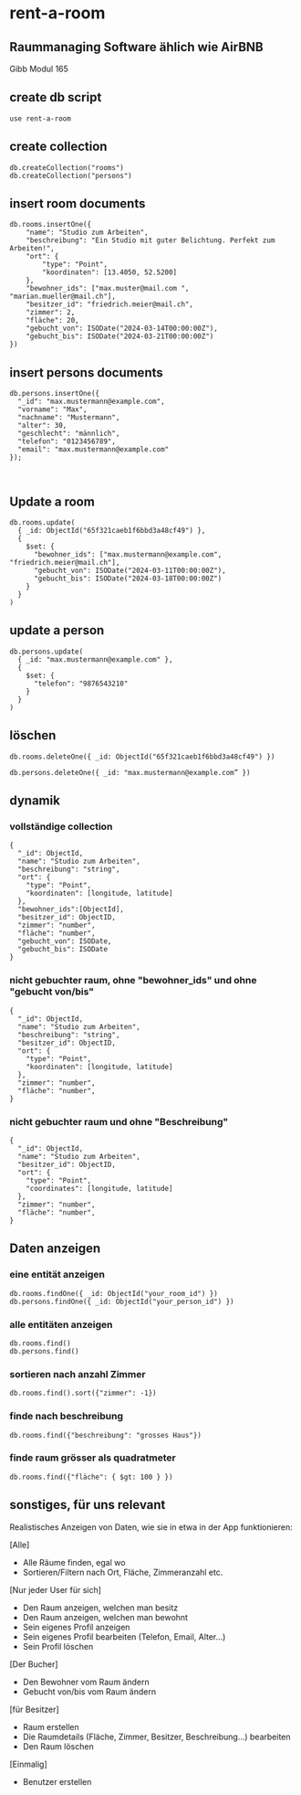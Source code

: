 # rent-a-room
## Raummanaging Software ählich wie AirBNB
Gibb Modul 165


## create db script
```
use rent-a-room
```

## create collection
```
db.createCollection("rooms")
db.createCollection("persons")
```

## insert room documents
```
db.rooms.insertOne({ 
    "name": "Studio zum Arbeiten",  
    "beschreibung": "Ein Studio mit guter Belichtung. Perfekt zum Arbeiten!",  
    "ort": {  
        "type": "Point",  
        "koordinaten": [13.4050, 52.5200] 
    },  
    "bewohner_ids": ["max.muster@mail.com ", "marian.mueller@mail.ch"], 
    "besitzer_id": "friedrich.meier@mail.ch", 
    "zimmer": 2,  
    "fläche": 20,  
    "gebucht_von": ISODate("2024-03-14T00:00:00Z"), 
    "gebucht_bis": ISODate("2024-03-21T00:00:00Z") 
}) 
```

## insert persons documents
``` 
db.persons.insertOne({ 
  "_id": "max.mustermann@example.com", 
  "vorname": "Max", 
  "nachname": "Mustermann", 
  "alter": 30, 
  "geschlecht": "männlich", 
  "telefon": "0123456789", 
  "email": "max.mustermann@example.com" 
}); 

 
```

## Update a room
```
db.rooms.update( 
  { _id: ObjectId("65f321caeb1f6bbd3a48cf49") }, 
  {  
    $set: {  
      "bewohner_ids": ["max.mustermann@example.com", "friedrich.meier@mail.ch"],  
      "gebucht_von": ISODate("2024-03-11T00:00:00Z"), 
      "gebucht_bis": ISODate("2024-03-18T00:00:00Z") 
    }  
  } 
) 
```
 
## update a person
```
db.persons.update( 
  { _id: "max.mustermann@example.com" }, 
  {  
    $set: {  
      "telefon": "9876543210"  
    }  
  } 
) 
```

## löschen
```
db.rooms.deleteOne({ _id: ObjectId("65f321caeb1f6bbd3a48cf49") }) 
```
```
db.persons.deleteOne({ _id: "max.mustermann@example.com” }) 
```


## dynamik

### vollständige collection 
```
{ 
  "_id": ObjectId, 
  "name": "Studio zum Arbeiten", 
  "beschreibung": "string", 
  "ort": { 
    "type": "Point", 
    "koordinaten": [longitude, latitude] 
  }, 
  "bewohner_ids":[ObjectId], 
  "besitzer_id": ObjectID, 
  "zimmer": "number", 
  "fläche": "number", 
  "gebucht_von": ISODate, 
  "gebucht_bis": ISODate 
} 
```

### nicht gebuchter raum, ohne "bewohner_ids" und ohne "gebucht von/bis" 

```
{ 
  "_id": ObjectId, 
  "name": "Studio zum Arbeiten", 
  "beschreibung": "string", 
  "besitzer_id": ObjectID, 
  "ort": { 
    "type": "Point", 
    "koordinaten": [longitude, latitude] 
  }, 
  "zimmer": "number", 
  "fläche": "number", 
} 
```
 

### nicht gebuchter raum und ohne "Beschreibung" 

```
{ 
  "_id": ObjectId, 
  "name": "Studio zum Arbeiten", 
  "besitzer_id": ObjectID, 
  "ort": { 
    "type": "Point", 
    "coordinates": [longitude, latitude] 
  }, 
  "zimmer": "number", 
  "fläche": "number", 
}
```

## Daten anzeigen

### eine entität anzeigen 

```
db.rooms.findOne({ _id: ObjectId("your_room_id") }) 
db.persons.findOne({ _id: ObjectId("your_person_id") }) 
```

### alle entitäten anzeigen 

```
db.rooms.find() 
db.persons.find() 
```
 

### sortieren nach anzahl Zimmer 
```
db.rooms.find().sort({"zimmer": -1}) 
```

### finde nach beschreibung 
```
db.rooms.find({"beschreibung": "grosses Haus"}) 
```
 

### finde raum grösser als quadratmeter 
```
db.rooms.find({"fläche": { $gt: 100 } }) 
```

## sonstiges, für uns relevant

Realistisches Anzeigen von Daten, wie sie in etwa in der App funktionieren:

[Alle]
- Alle Räume finden, egal wo
- Sortieren/Filtern nach Ort, Fläche, Zimmeranzahl etc.

[Nur jeder User für sich]
- Den Raum anzeigen, welchen man besitz
- Den Raum anzeigen, welchen man bewohnt
- Sein eigenes Profil anzeigen
- Sein eigenes Profil bearbeiten (Telefon, Email, Alter...)
- Sein Profil löschen

[Der Bucher]
- Den Bewohner vom Raum ändern
- Gebucht von/bis vom Raum ändern

[für Besitzer]
- Raum erstellen
- Die Raumdetails (Fläche, Zimmer, Besitzer, Beschreibung...) bearbeiten
- Den Raum löschen

[Einmalig]
- Benutzer erstellen
